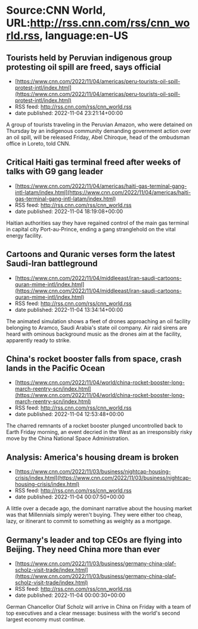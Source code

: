 # Source:CNN World, URL:http://rss.cnn.com/rss/cnn_world.rss, language:en-US

## Tourists held by Peruvian indigenous group protesting oil spill are freed, says official
 - [https://www.cnn.com/2022/11/04/americas/peru-tourists-oil-spill-protest-intl/index.html](https://www.cnn.com/2022/11/04/americas/peru-tourists-oil-spill-protest-intl/index.html)
 - RSS feed: http://rss.cnn.com/rss/cnn_world.rss
 - date published: 2022-11-04 23:21:14+00:00

A group of tourists traveling in the Peruvian Amazon, who were detained on Thursday by an indigenous community demanding government action over an oil spill, will be released Friday, Abel Chiroque, head of the ombudsman office in Loreto, told CNN.

## Critical Haiti gas terminal freed after weeks of talks with G9 gang leader
 - [https://www.cnn.com/2022/11/04/americas/haiti-gas-terminal-gang-intl-latam/index.html](https://www.cnn.com/2022/11/04/americas/haiti-gas-terminal-gang-intl-latam/index.html)
 - RSS feed: http://rss.cnn.com/rss/cnn_world.rss
 - date published: 2022-11-04 18:19:08+00:00

Haitian authorities say they have regained control of the main gas terminal in capital city Port-au-Prince, ending a gang stranglehold on the vital energy facility.

## Cartoons and Quranic verses form the latest Saudi-Iran battleground
 - [https://www.cnn.com/2022/11/04/middleeast/iran-saudi-cartoons-quran-mime-intl/index.html](https://www.cnn.com/2022/11/04/middleeast/iran-saudi-cartoons-quran-mime-intl/index.html)
 - RSS feed: http://rss.cnn.com/rss/cnn_world.rss
 - date published: 2022-11-04 13:34:14+00:00

The animated simulation shows a fleet of drones approaching an oil facility belonging to Aramco, Saudi Arabia's state oil company. Air raid sirens are heard with ominous background music as the drones aim at the facility, apparently ready to strike.

## China's rocket booster falls from space, crash lands in the Pacific Ocean
 - [https://www.cnn.com/2022/11/04/world/china-rocket-booster-long-march-reentry-scn/index.html](https://www.cnn.com/2022/11/04/world/china-rocket-booster-long-march-reentry-scn/index.html)
 - RSS feed: http://rss.cnn.com/rss/cnn_world.rss
 - date published: 2022-11-04 12:53:48+00:00

The charred remnants of a rocket booster plunged uncontrolled back to Earth Friday morning, an event decried in the West as an irresponsibly risky move by the China National Space Administration.

## Analysis: America's housing dream is broken
 - [https://www.cnn.com/2022/11/03/business/nightcap-housing-crisis/index.html](https://www.cnn.com/2022/11/03/business/nightcap-housing-crisis/index.html)
 - RSS feed: http://rss.cnn.com/rss/cnn_world.rss
 - date published: 2022-11-04 00:07:50+00:00

A little over a decade ago, the dominant narrative about the housing market was that Millennials simply weren't buying. They were either too cheap, lazy, or itinerant to commit to something as weighty as a mortgage.

## Germany's leader and top CEOs are flying into Beijing. They need China more than ever
 - [https://www.cnn.com/2022/11/03/business/germany-china-olaf-scholz-visit-trade/index.html](https://www.cnn.com/2022/11/03/business/germany-china-olaf-scholz-visit-trade/index.html)
 - RSS feed: http://rss.cnn.com/rss/cnn_world.rss
 - date published: 2022-11-04 00:00:30+00:00

German Chancellor Olaf Scholz will arrive in China on Friday with a team of top executives and a clear message: business with the world's second largest economy must continue.

